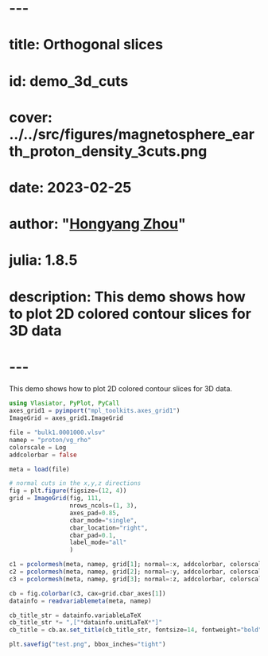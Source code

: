 # ---
# title: Orthogonal slices
# id: demo_3d_cuts
# cover: ../../src/figures/magnetosphere_earth_proton_density_3cuts.png
# date: 2023-02-25
# author: "[Hongyang Zhou](https://github.com/henry2004y)"
# julia: 1.8.5
# description: This demo shows how to plot 2D colored contour slices for 3D data
# ---

This demo shows how to plot 2D colored contour slices for 3D data.
```julia
using Vlasiator, PyPlot, PyCall
axes_grid1 = pyimport("mpl_toolkits.axes_grid1")
ImageGrid = axes_grid1.ImageGrid

file = "bulk1.0001000.vlsv"
nameρ = "proton/vg_rho"
colorscale = Log
addcolorbar = false

meta = load(file)

# normal cuts in the x,y,z directions
fig = plt.figure(figsize=(12, 4))
grid = ImageGrid(fig, 111,
                 nrows_ncols=(1, 3),
                 axes_pad=0.85,
                 cbar_mode="single",
                 cbar_location="right",
                 cbar_pad=0.1,
                 label_mode="all"
                 )

c1 = pcolormesh(meta, nameρ, grid[1]; normal=:x, addcolorbar, colorscale)
c2 = pcolormesh(meta, nameρ, grid[2]; normal=:y, addcolorbar, colorscale)
c3 = pcolormesh(meta, nameρ, grid[3]; normal=:z, addcolorbar, colorscale)

cb = fig.colorbar(c3, cax=grid.cbar_axes[1])
datainfo = readvariablemeta(meta, nameρ)

cb_title_str = datainfo.variableLaTeX
cb_title_str *= ",["*datainfo.unitLaTeX*"]"
cb_title = cb.ax.set_title(cb_title_str, fontsize=14, fontweight="bold")

plt.savefig("test.png", bbox_inches="tight")
```